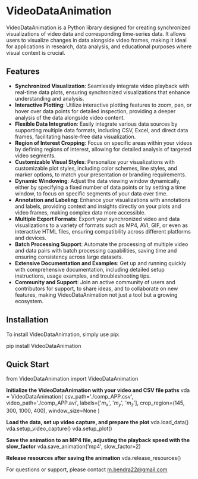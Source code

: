 # VideoDataAnimation

VideoDataAnimation is a Python library designed for creating synchronized visualizations of video data and corresponding time-series data. It allows users to visualize changes in data alongside video frames, making it ideal for applications in research, data analysis, and educational purposes where visual context is crucial.

## Features

- **Synchronized Visualization**: Seamlessly integrate video playback with real-time data plots, ensuring synchronized visualizations that enhance understanding and analysis.
- **Interactive Plotting**: Utilize interactive plotting features to zoom, pan, or hover over data points for detailed inspection, providing a deeper analysis of the data alongside video content.
- **Flexible Data Integration**: Easily integrate various data sources by supporting multiple data formats, including CSV, Excel, and direct data frames, facilitating hassle-free data visualization.
- **Region of Interest Cropping**: Focus on specific areas within your videos by defining regions of interest, allowing for detailed analysis of targeted video segments.
- **Customizable Visual Styles**: Personalize your visualizations with customizable plot styles, including color schemes, line styles, and marker options, to match your presentation or branding requirements.
- **Dynamic Windowing**: Adjust the data viewing window dynamically, either by specifying a fixed number of data points or by setting a time window, to focus on specific segments of your data over time.
- **Annotation and Labeling**: Enhance your visualizations with annotations and labels, providing context and insights directly on your plots and video frames, making complex data more accessible.
- **Multiple Export Formats**: Export your synchronized video and data visualizations to a variety of formats such as MP4, AVI, GIF, or even as interactive HTML files, ensuring compatibility across different platforms and devices.
- **Batch Processing Support**: Automate the processing of multiple video and data pairs with batch processing capabilities, saving time and ensuring consistency across large datasets.
- **Extensive Documentation and Examples**: Get up and running quickly with comprehensive documentation, including detailed setup instructions, usage examples, and troubleshooting tips.
- **Community and Support**: Join an active community of users and contributors for support, to share ideas, and to collaborate on new features, making VideoDataAnimation not just a tool but a growing ecosystem.


## Installation

To install VideoDataAnimation, simply use pip:

pip install VideoDataAnimation

## Quick Start

from VideoDataAnimation import VideoDataAnimation

**Initialize the VideoDataAnimation with your video and CSV file paths**
vda = VideoDataAnimation(
    csv_path='./comp_APP.csv',
    video_path='./comp_APP.avi',
    labels=['$m_{x}$', '$m_{y}$', '$m_{z}$'],
    crop_region=(145, 300, 1000, 400),
    window_size=None
)

**Load the data, set up video capture, and prepare the plot**
vda.load_data()
vda.setup_video_capture()
vda.setup_plot()

**Save the animation to an MP4 file, adjusting the playback speed with the slow_factor**
vda.save_animation('mp4', slow_factor=2)

**Release resources after saving the animation**
vda.release_resources()

For questions or support, please contact m.bendra22@gmail.com
